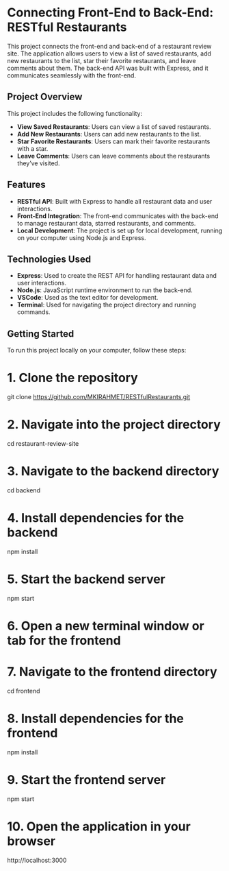 # Connecting Front-End to Back-End: RESTful Restaurants

This project connects the front-end and back-end of a restaurant review site. The application allows users to view a list of saved restaurants, add new restaurants to the list, star their favorite restaurants, and leave comments about them. The back-end API was built with Express, and it communicates seamlessly with the front-end.

## Project Overview

This project includes the following functionality:

- **View Saved Restaurants**: Users can view a list of saved restaurants.
- **Add New Restaurants**: Users can add new restaurants to the list.
- **Star Favorite Restaurants**: Users can mark their favorite restaurants with a star.
- **Leave Comments**: Users can leave comments about the restaurants they’ve visited.

## Features

- **RESTful API**: Built with Express to handle all restaurant data and user interactions.
- **Front-End Integration**: The front-end communicates with the back-end to manage restaurant data, starred restaurants, and comments.
- **Local Development**: The project is set up for local development, running on your computer using Node.js and Express.

## Technologies Used

- **Express**: Used to create the REST API for handling restaurant data and user interactions.
- **Node.js**: JavaScript runtime environment to run the back-end.
- **VSCode**: Used as the text editor for development.
- **Terminal**: Used for navigating the project directory and running commands.

## Getting Started

To run this project locally on your computer, follow these steps:

# 1. Clone the repository
git clone https://github.com/MKIRAHMET/RESTfulRestaurants.git

# 2. Navigate into the project directory
cd restaurant-review-site
   
# 3. Navigate to the backend directory
cd backend

# 4. Install dependencies for the backend
npm install

# 5. Start the backend server
npm start

# 6. Open a new terminal window or tab for the frontend

# 7. Navigate to the frontend directory
cd frontend

# 8. Install dependencies for the frontend
npm install

# 9. Start the frontend server
npm start

# 10. Open the application in your browser
http://localhost:3000
